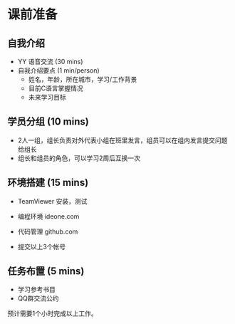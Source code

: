 # 课前准备

## 自我介绍

* YY 语音交流 (30 mins)
* 自我介绍要点 (1 min/person)
	- 姓名，年龄，所在城市，学习/工作背景
	- 目前C语言掌握情况
	- 未来学习目标
	

## 学员分组 (10 mins)
* 2人一组，组长负责对外代表小组在班里发言，组员可以在组内发言提交问题给组长
* 组长和组员的角色，可以学习2周后互换一次

## 环境搭建 (15 mins)
* TeamViewer 安装，测试

* 编程环境 ideone.com
	 
* 代码管理 github.com

* 提交以上3个帐号

## 任务布置 (5 mins)
* 学习参考书目
* QQ群交流公约

预计需要1个小时完成以上工作。